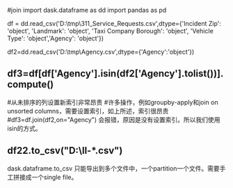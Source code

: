 #join
import dask.dataframe as dd
import pandas as pd

df = dd.read_csv('D:\\tmp\\311_Service_Requests.csv',dtype={'Incident Zip': 'object',
       'Landmark': 'object',
       'Taxi Company Borough': 'object',
       'Vehicle Type': 'object','Agency': 'object'})

df2=dd.read_csv('D:\\tmp\\Agency.csv',dtype={'Agency':'object'})

df3=df[df['Agency'].isin(df2['Agency'].tolist())].compute()
-------------------
#从未排序的列设置新索引非常昂贵
#许多操作，例如groupby-apply和join on unsorted columns，需要设置索引，如上所述，索引很昂贵
#df3=df.join(df2,on="Agency") 会报错，原因是没有设置索引。所以我们使用isin的方式。

df22.to_csv("D:\\ll-*.csv")
------------------------------
dask.dataframe.to_csv 只能导出到多个文件中，一个partition一个文件。需要手工拼接成一个single file。

